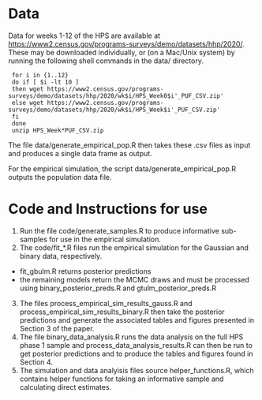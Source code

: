 # Data
Data for weeks 1-12 of the HPS are available at https://www2.census.gov/programs-surveys/demo/datasets/hhp/2020/. These may be downloaded individually, or (on a Mac/Unix system) by running the following shell commands in the data/ directory.

```
 for i in {1..12}
 do if [ $i -lt 10 ]
 then wget https://www2.census.gov/programs-surveys/demo/datasets/hhp/2020/wk$i/HPS_Week0$i'_PUF_CSV.zip'
 else wget https://www2.census.gov/programs-surveys/demo/datasets/hhp/2020/wk$i/HPS_Week$i'_PUF_CSV.zip'
 fi
 done
 unzip HPS_Week*PUF_CSV.zip
```

The file data/generate_empirical_pop.R then takes these .csv files as input and produces a single data frame as output.

For the empirical simulation, the script data/generate_empirical_pop.R outputs the population data file.

# Code and Instructions for use
1. Run the file code/generate_samples.R to produce informative sub-samples for use in the empirical simulation.
2. The code/fit_*.R files run the empirical simulation for the Gaussian and binary data, respectively.
  * fit_gbulm.R returns posterior predictions
  * the remaining models return the MCMC draws and must be processed using binary_posterior_preds.R and gtulm_posterior_preds.R
3. The files process_empirical_sim_results_gauss.R and process_empirical_sim_results_binary.R then take the posterior predictions and generate the associated tables and figures presented in Section 3 of the paper.
4. The file binary_data_analysis.R runs the data analysis on the full HPS phase 1 sample and process_data_analysis_results.R can then be run to get posterior predictions and to produce the tables and figures found in Section 4.
5. The simulation and data analyisis files source helper_functions.R, which contains helper functions for taking an informative sample and calculating direct estimates.
